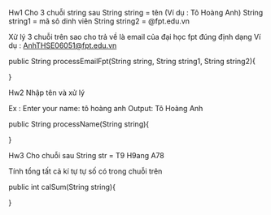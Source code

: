Hw1
Cho 3 chuỗi string sau
String string = tên (Ví dụ : Tô Hoàng Anh)
String string1 = mã sô dinh viên
String string2 = @fpt.edu.vn

Xử lý 3 chuỗi trên sao cho trả về là email của đại học fpt đúng định dạng Ví dụ : AnhTHSE06051@fpt.edu.vn

public String processEmailFpt(String string, String string1, String string2){

}

Hw2
Nhập tên và xử lý 

Ex :
Enter your name:
tô hoàng anh
Output:
Tô Hoàng Anh

public String processName(String string){

}

Hw3
Cho chuỗi sau
String str = T9 H9ang A78

Tính tổng tất cả kí tự tự số có trong chuỗi trên

public int calSum(String string){

}
